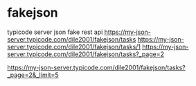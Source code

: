 # fakejson
typicode server json
fake rest api  https://my-json-server.typicode.com/dile2001/fakejson/tasks
https://my-json-server.typicode.com/dile2001/fakejson/tasks/1
https://my-json-server.typicode.com/dile2001/fakejson/tasks?_page=2

https://my-json-server.typicode.com/dile2001/fakejson/tasks?_page=2&_limit=5
